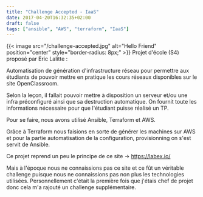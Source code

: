 ```yaml
---
title: "Challenge Accepted - IaaS"
date: 2017-04-20T16:32:35+02:00
draft: false
tags: ["ansible", "AWS", "terraform", "IaaS"]
---
```


{{< image src="/challenge-accepted.jpg" alt="Hello Friend" position="center" style="border-radius: 8px;" >}}
Projet d'école (S4) proposé par Eric Lalitte :

Automatisation de génération d'infrastructure réseau pour permettre aux étudiants de pouvoir mettre en pratique les cours réseaux disponibles sur le site OpenClassroom.

Selon la leçon, il fallait pouvoir mettre à disposition un serveur et/ou une infra préconfiguré ainsi que sa destruction automatique. On fournit toute les informations nécessaire pour que l'étudiant puisse réalisé un TP.

Pour se faire, nous avons utilisé Ansible, Terraform et AWS.

Grâce à Terraform nous faisions en sorte de générer les machines sur AWS et pour la partie automatisation de la configuration, provisionning on s'est servit de Ansible.

Ce projet reprend un peu le principe de ce site -> https://labex.io/

Mais à l'époque nous ne connaissions pas ce site et ce fût un véritable challenge puisque nous ne connaissions pas non plus les technologies utilisées. Personnellement c'était la première fois que j'étais chef de projet donc cela m'a rajouté un challenge supplémentaire.
